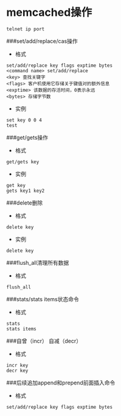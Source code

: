 memcached操作
======
```
telnet ip port
```
###set/add/replace/cas操作
* 格式
```
set/add/replace key flags exptime bytes
<command name> set/add/replace
<key> 查找关键字
<flags>	客户机使用它存储关于键值对的额外信息
<exptime> 该数据的存活时间，0表示永远
<bytes>	存储字节数
```
* 实例
```
set key 0 0 4
test
```
###get/gets操作
* 格式
```
get/gets key
```
* 实例
```
get key
gets key1 key2
```
###delete删除
* 格式
```
delete key
```
* 实例
```
delete key
```
###flush_all清理所有数据
* 格式
```
flush_all
```
###stats/stats items状态命令
* 格式
```
stats
stats items
```
###自曾（incr） 自减（decr）
* 格式
```
incr key
decr key
```
###后续追加append和prepend前面插入命令
* 格式
```
set/add/replace key flags exptime bytes
```
